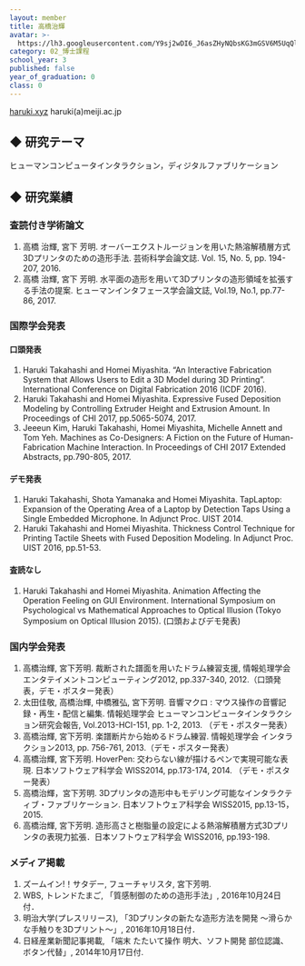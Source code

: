 ```yaml
---
layout: member
title: 高橋治輝
avatar: >-
  https://lh3.googleusercontent.com/Y9sj2wDI6_J6asZHyNQbsKG3mGSV6M5UqQl8K_Me-b2PZlhKaaIx4mLmp1xXZyetCGUrC75O1nnLus59Qnrp0FDoCZpszrdIWSnJg9yZ14iccDN12zo14NTWNCicDyueW0qnhqrS8L4FX9KcGZb0XScU99BQZv_Q-cjf0JvVddxs3hKrbVdsYzaT9DBYDXzYnZSIpf3S-sSjDKZtL6GAOenwPMcSycFJ4P_BZnkAKLuRxPebhTocOELOv7ey_J3YCBrTaBR9tTkwE2N897XrXNA-knEWbwNt06RQwkSZCt874y48nJSRMKPqHA6hMWckpHTl9c1ESAxSzje8M8yxI-sqx_BGTcdw3Dlr-_5WP-h9jSDJ6ov0QaBJGgMpHCer7BaOWjnsUdYuJ56QXC8rKXAThB_jyHIgQXRnqtmTcXs77Zzw14l7Mbab-0fvKZjXr9MPEvhwczPFalppgE4L_XFP3E_ER4LWBtudfXfE9HmwpvHmvYBt8Zlf1ih1bUkIK-j_xOruRgaHxEEC-z52OONIjrhTt99RdFNtXAsjpn6NU2rpY_-AXNPtzcwCaW01mK3Hk7LNeElqUN42-EDByA5K15_SeYAKw0fC6FcRUAkoYKn_N6Hlgg=s300
category: 02_博士課程
school_year: 3
published: false
year_of_graduation: 0
class: 0
---
```


[haruki.xyz](http://haruki.xyz/)
haruki(a)meiji.ac.jp

## ◆ 研究テーマ
ヒューマンコンピュータインタラクション，ディジタルファブリケーション

## ◆ 研究業績

### 査読付き学術論文

1. 高橋 治輝, 宮下 芳明. オーバーエクストルージョンを用いた熱溶解積層方式3Dプリンタのための造形手法. 芸術科学会論文誌. Vol. 15, No. 5, pp. 194-207, 2016.
2. 高橋 治輝, 宮下 芳明. 水平面の造形を用いて3Dプリンタの造形領域を拡張する手法の提案. ヒューマンインタフェース学会論文誌, Vol.19, No.1, pp.77-86, 2017.

### 国際学会発表

#### 口頭発表

1. Haruki Takahashi and Homei Miyashita. “An Interactive Fabrication System that Allows Users to Edit a 3D Model during 3D Printing”. International Conference on Digital Fabrication 2016 (ICDF 2016).
2. Haruki Takahashi and Homei Miyashita. Expressive Fused Deposition Modeling by Controlling Extruder Height and Extrusion Amount. In Proceedings of CHI 2017, pp.5065-5074, 2017.
3. Jeeeun Kim, Haruki Takahashi, Homei Miyashita, Michelle Annett and Tom Yeh. Machines as Co-Designers: A Fiction on the Future of Human-Fabrication Machine Interaction. In Proceedings of CHI 2017 Extended Abstracts, pp.790-805, 2017.

#### デモ発表

1. Haruki Takahashi, Shota Yamanaka and Homei Miyashita. TapLaptop: Expansion of the Operating Area of a Laptop by Detection Taps Using a Single Embedded Microphone. In Adjunct Proc. UIST 2014.
2. Haruki Takahashi and Homei Miyashita. Thickness Control Technique for Printing Tactile Sheets with Fused Deposition Modeling. In Adjunct Proc. UIST 2016, pp.51-53.

#### 査読なし

1. Haruki Takahashi and Homei Miyashita. Animation Affecting the Operation Feeling on GUI Environment. International Symposium on Psychological vs Mathematical Approaches to Optical Illusion (Tokyo Symposium on Optical Illusion 2015). (口頭およびデモ発表)

### 国内学会発表

1. 高橋治輝, 宮下芳明. 裁断された譜面を用いたドラム練習支援, 情報処理学会 エンタテイメントコンピューティング2012, pp.337-340, 2012.（口頭発表，デモ・ポスター発表）
2. 太田佳敬, 高橋治輝, 中橋雅弘, 宮下芳明. 音響マクロ : マウス操作の音響記録・再生・配信と編集. 情報処理学会 ヒューマンコンピュータインタラクション研究会報告, Vol.2013-HCI-151, pp. 1-2, 2013. （デモ・ポスター発表）
3. 高橋治輝, 宮下芳明. 楽譜断片から始めるドラム練習. 情報処理学会 インタラクション2013, pp. 756-761, 2013.（デモ・ポスター発表）
4. 高橋治輝, 宮下芳明. HoverPen: 交わらない線が描けるペンで実現可能な表現. 日本ソフトウェア科学会 WISS2014, pp.173-174, 2014. （デモ・ポスター発表）
5. 高橋治輝，宮下芳明. 3Dプリンタの造形中もモデリング可能なインタラクティブ・ファブリケーション. 日本ソフトウェア科学会 WISS2015, pp.13-15，2015.
6. 高橋治輝, 宮下芳明. 造形高さと樹脂量の設定による熱溶解積層方式3Dプリンタの表現力拡張．日本ソフトウェア科学会 WISS2016, pp.193-198.

### メディア掲載

1. ズームイン!！サタデー, フューチャリスタ, 宮下芳明. 
2. WBS, トレンドたまご, 「質感制御のための造形手法」, 2016年10月24日付．
3. 明治大学(プレスリリース), 「3Dプリンタの新たな造形方法を開発 ～滑らかな手触りを3Dプリント～」, 2016年10月18日付．
4. 日経産業新聞記事掲載, 「端末 たたいて操作 明大、ソフト開発 部位認識、ボタン代替」, 2014年10月17日付.